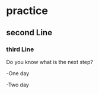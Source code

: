 # practice
## second Line
### third Line
Do you know what is the next step? </b>

-One day

-Two day
